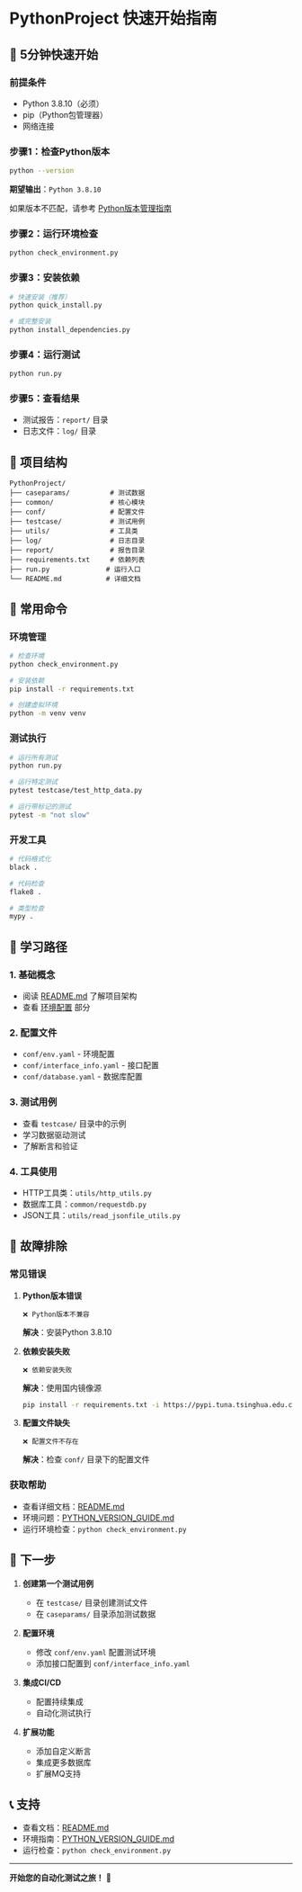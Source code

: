 # PythonProject 快速开始指南

## 🚀 5分钟快速开始

### 前提条件

- Python 3.8.10（必须）
- pip（Python包管理器）
- 网络连接

### 步骤1：检查Python版本

```bash
python --version
```

**期望输出**：`Python 3.8.10`

如果版本不匹配，请参考 [Python版本管理指南](PYTHON_VERSION_GUIDE.md)

### 步骤2：运行环境检查

```bash
python check_environment.py
```

### 步骤3：安装依赖

```bash
# 快速安装（推荐）
python quick_install.py

# 或完整安装
python install_dependencies.py
```

### 步骤4：运行测试

```bash
python run.py
```

### 步骤5：查看结果

- 测试报告：`report/` 目录
- 日志文件：`log/` 目录

## 📁 项目结构

```
PythonProject/
├── caseparams/          # 测试数据
├── common/              # 核心模块
├── conf/                # 配置文件
├── testcase/            # 测试用例
├── utils/               # 工具类
├── log/                 # 日志目录
├── report/              # 报告目录
├── requirements.txt     # 依赖列表
├── run.py              # 运行入口
└── README.md           # 详细文档
```

## 🔧 常用命令

### 环境管理

```bash
# 检查环境
python check_environment.py

# 安装依赖
pip install -r requirements.txt

# 创建虚拟环境
python -m venv venv
```

### 测试执行

```bash
# 运行所有测试
python run.py

# 运行特定测试
pytest testcase/test_http_data.py

# 运行带标记的测试
pytest -m "not slow"
```

### 开发工具

```bash
# 代码格式化
black .

# 代码检查
flake8 .

# 类型检查
mypy .
```

## 📖 学习路径

### 1. 基础概念
- 阅读 [README.md](README.md) 了解项目架构
- 查看 [环境配置](README.md#环境配置) 部分

### 2. 配置文件
- `conf/env.yaml` - 环境配置
- `conf/interface_info.yaml` - 接口配置
- `conf/database.yaml` - 数据库配置

### 3. 测试用例
- 查看 `testcase/` 目录中的示例
- 学习数据驱动测试
- 了解断言和验证

### 4. 工具使用
- HTTP工具类：`utils/http_utils.py`
- 数据库工具：`common/requestdb.py`
- JSON工具：`utils/read_jsonfile_utils.py`

## 🐛 故障排除

### 常见错误

1. **Python版本错误**
   ```
   ❌ Python版本不兼容
   ```
   **解决**：安装Python 3.8.10

2. **依赖安装失败**
   ```
   ❌ 依赖安装失败
   ```
   **解决**：使用国内镜像源
   ```bash
   pip install -r requirements.txt -i https://pypi.tuna.tsinghua.edu.cn/simple/
   ```

3. **配置文件缺失**
   ```
   ❌ 配置文件不存在
   ```
   **解决**：检查 `conf/` 目录下的配置文件

### 获取帮助

- 查看详细文档：[README.md](README.md)
- 环境问题：[PYTHON_VERSION_GUIDE.md](PYTHON_VERSION_GUIDE.md)
- 运行环境检查：`python check_environment.py`

## 🎯 下一步

1. **创建第一个测试用例**
   - 在 `testcase/` 目录创建测试文件
   - 在 `caseparams/` 目录添加测试数据

2. **配置环境**
   - 修改 `conf/env.yaml` 配置测试环境
   - 添加接口配置到 `conf/interface_info.yaml`

3. **集成CI/CD**
   - 配置持续集成
   - 自动化测试执行

4. **扩展功能**
   - 添加自定义断言
   - 集成更多数据库
   - 扩展MQ支持

## 📞 支持

- 查看文档：[README.md](README.md)
- 环境指南：[PYTHON_VERSION_GUIDE.md](PYTHON_VERSION_GUIDE.md)
- 运行检查：`python check_environment.py`

---

**开始您的自动化测试之旅！** 🚀 